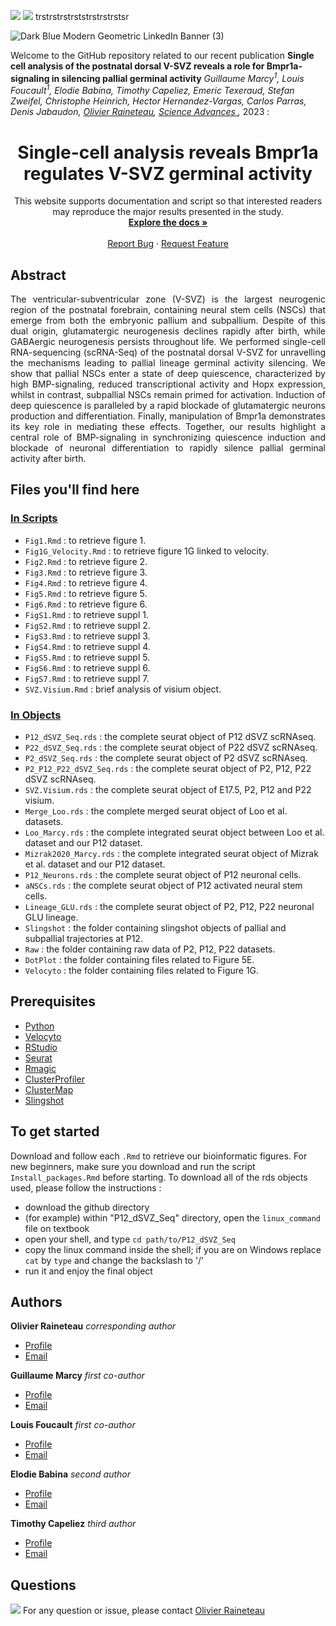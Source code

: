 <img src="https://img.shields.io/badge/R-276DC3?style=for-the-badge&logo=r&logoColor=white">  <img src ="https://img.shields.io/badge/Python-14354C?style=for-the-badge&logo=python&logoColor=white"> trstrstrstrststrstrstrstsr

![Dark Blue Modern Geometric LinkedIn Banner (3)](https://user-images.githubusercontent.com/92512533/228205919-8659c90d-ab28-4174-8301-e2a6e2e80112.gif)

<p align="justify">

Welcome to the GitHub repository related to our recent publication **Single cell analysis of the postnatal dorsal V-SVZ reveals a role for Bmpr1a-signaling in silencing pallial germinal activity** _Guillaume Marcy<sup>1</sup>, Louis Foucault<sup>1</sup>, Elodie Babina, Timothy Capeliez, Emeric Texeraud, Stefan Zweifel, Christophe Heinrich, Hector Hernandez-Vargas, Carlos Parras, Denis Jabaudon, <ins> Olivier Raineteau</ins>, <a href="https://www.science.org/doi/10.1126/sciadv.abq7553"> Science Advances </a>,_ 2023  :

 </p>

<h1 align="center"> Single-cell analysis reveals Bmpr1a regulates V-SVZ germinal activity </h1>

  <p align="center">
    This website supports documentation and script so that interested readers may reproduce the major results presented in the study.
    <br />
    <a href="https://github.com/OlivierRaineteauSBRI/scRNASeq"><strong>Explore the docs »</strong></a>
    <br />
    <br />
    <a href="https://github.com/OlivierRaineteauSBRI/scRNASeq/issues">Report Bug</a>
    ·
    <a href="https://github.com/OlivierRaineteauSBRI/scRNASeq/issues">Request Feature</a>
  </p>
</div>

## Abstract

<p align="justify">
The ventricular-subventricular zone (V-SVZ) is the largest neurogenic region of the postnatal forebrain, containing neural stem cells (NSCs) that emerge from both the embryonic pallium and subpallium. Despite of this dual origin, glutamatergic neurogenesis declines rapidly after birth, while GABAergic neurogenesis persists throughout life. We performed single-cell RNA-sequencing (scRNA-Seq) of the postnatal dorsal V-SVZ for unravelling the mechanisms leading to pallial lineage germinal activity silencing. We show that pallial NSCs enter a state of deep quiescence, characterized by high BMP-signaling, reduced transcriptional activity and Hopx expression, whilst in contrast, subpallial NSCs remain primed for activation. Induction of deep quiescence is paralleled by a rapid blockade of glutamatergic neurons production and differentiation. Finally, manipulation of Bmpr1a demonstrates its key role in mediating these effects. Together, our results highlight a central role of BMP-signaling in synchronizing quiescence induction and blockade of neuronal differentiation to rapidly silence pallial germinal activity after birth.
</p>

## Files you'll find here 
###  <a href="https://github.com/OlivierRaineteauSBRI/scRNASeq/tree/main/Scripts">In Scripts</a>
- ``Fig1.Rmd`` : to retrieve figure 1.
- ``Fig1G_Velocity.Rmd`` : to retrieve figure 1G linked to velocity.
- ``Fig2.Rmd`` : to retrieve figure 2. 
- ``Fig3.Rmd`` : to retrieve figure 3. 
- ``Fig4.Rmd`` : to retrieve figure 4.
- ``Fig5.Rmd`` : to retrieve figure 5.
- ``Fig6.Rmd`` : to retrieve figure 6.
- ``FigS1.Rmd`` : to retrieve suppl 1.
- ``FigS2.Rmd`` : to retrieve suppl 2.
- ``FigS3.Rmd`` : to retrieve suppl 3.
- ``FigS4.Rmd`` : to retrieve suppl 4.
- ``FigS5.Rmd`` : to retrieve suppl 5.
- ``FigS6.Rmd`` : to retrieve suppl 6.
- ``FigS7.Rmd`` : to retrieve suppl 7.
- ``SVZ.Visium.Rmd`` : brief analysis of visium object.

### <a href="https://github.com/OlivierRaineteauSBRI/scRNASeq/tree/main/Objects">In Objects</a>
- ``P12_dSVZ_Seq.rds`` : the complete seurat object of P12 dSVZ scRNAseq.
- ``P22_dSVZ_Seq.rds`` : the complete seurat object of P22 dSVZ scRNAseq.
- ``P2_dSVZ_Seq.rds`` : the complete seurat object of P2 dSVZ scRNAseq.
- ``P2_P12_P22_dSVZ_Seq.rds`` : the complete seurat object of P2, P12, P22 dSVZ scRNAseq.
- ``SVZ.Visium.rds`` : the complete seurat object of E17.5, P2, P12 and P22 visium.
- ``Merge_Loo.rds`` : the complete merged seurat object of Loo et al. datasets.
- ``Loo_Marcy.rds`` : the complete integrated seurat object between Loo et al. dataset and our P12 dataset.
- ``Mizrak2020_Marcy.rds`` : the complete integrated seurat object of Mizrak et al. dataset and our P12 dataset.
- ``P12_Neurons.rds`` : the complete seurat object of P12 neuronal cells.
- ``aNSCs.rds`` : the complete seurat object of P12 activated neural stem cells.
- ``Lineage_GLU.rds`` : the complete seurat object of P2, P12, P22 neuronal GLU lineage.
- ``Slingshot`` : the folder containing slingshot objects of pallial and subpallial trajectories at P12.
- ``Raw`` : the folder containing raw data of P2, P12, P22 datasets.
- ``DotPlot`` : the folder containing files related to Figure 5E.
- ``Velocyto`` : the folder containing files related to Figure 1G.


## Prerequisites 

* [Python](https://www.python.org)
* [Velocyto](http://velocyto.org/)
* [RStudio](https://www.rstudio.com)
* [Seurat](https://satijalab.org/seurat/index.html)
* [Rmagic](https://github.com/cran/Rmagic)
* [ClusterProfiler](https://guangchuangyu.github.io/software/clusterProfiler/)
* [ClusterMap](https://xgaoo.github.io/ClusterMap/ClusterMap.html)
* [Slingshot](https://github.com/kstreet13/slingshot)


## To get started

Download and follow each ``.Rmd`` to retrieve our bioinformatic figures. For new beginners, make sure you download and run the script ``Install_packages.Rmd`` before starting. To download all of the rds objects used, please follow the instructions :
- download the github directory
- (for example) within "P12_dSVZ_Seq" directory, open the ``linux_command`` file on textbook
- open your shell, and type ``cd path/to/P12_dSVZ_Seq``
- copy the linux command inside the shell; if you are on Windows replace ``cat`` by ``type`` and change the backslash to '/'
- run it and enjoy the final object

## Authors

**Olivier Raineteau**  _corresponding author_
- [Profile](https://github.com/OlivierRaineteauSBRI "Olivier Raineteau")
- [Email](mailto:olivier.raineteau@inserm.fr?subject=Hi% "Hi!")

**Guillaume Marcy** _first co-author_
- [Profile](https://github.com/GuillaumeMarcy "Guillaume Marcy")
- [Email](mailto:guillaume.marcy@univ-lyon1.fr?subject=Hi% "Hi!")

**Louis Foucault** _first co-author_
- [Profile](https://github.com/LouisFoucault "Louis Foucault") 
- [Email](mailto:louis.foucault@inserm.fr?subject=Hi% "Hi!")

**Elodie Babina** _second author_
- [Profile](https://github.com/ElodieBabina "Elodie Babina") 
- [Email](mailto:elodie.babina@inserm.fr?subject=Hi% "Hi!")

**Timothy Capeliez** _third author_
- [Profile](https://github.com/TimothyCapeliez "Timothy Capeliez") 
- [Email](mailto:timothy.capeliez@inserm.fr?subject=Hi% "Hi!")


## Questions
<img src="https://img.shields.io/badge/Ask%20me-anything-1abc9c.svg">
For any question or issue, please contact <a href="mailto:olivier.raineteau@inserm.fr?"> Olivier Raineteau
